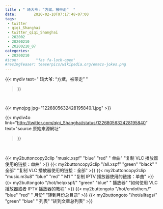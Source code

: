 ```yaml
---
title : " 琦大爷: “方斌，被带走”  "
date:        2020-02-10T07:17:48-07:00
tags:
 - twitter
 - qiqi_Shanghai
 - twitter_qiqi_Shanghai
 - 202002
 - 20200210
 - 20200210_07
categories:
 - 20200210
#icon:        "fas fa-lock-open"
#resImgTeaser: teaserpics/wikipedia.org/emacs-jokes.png
---
```


{{< mydiv text=" 琦大爷: “方斌，被带走”  "
>}}
<br>


 {{< mynojpg jpg="1226805632428195840.1.jpg" >}}<br> 



{{< mydiv4o link="http://twitter.com/qiqi_Shanghai/status/1226805632428195840"
text="source 原始來源網址"
>}}


<br>



{{< my2buttoncopy2clip "music.xspf"        "blue"   "red"    " 单曲"  "复制 VLC 播放器使用的链接：单曲" >}} {{< my2buttoncopy2clip "/all.xspf"         "green"  "black"  " 全部"  "复制 VLC 播放器使用的链接：全部" >}} {{< my2buttoncopy2clip "music.m3u8"        "blue"   "red"    " M1 "    "复制 IPTV 播放器使用的链接：单曲" >}} {{< my2buttongoto      "/hot/helpxspf/"    "green"  "blue"   " 播放器" "如何使用 VLC 播放器或者 IPTV 播放器的教程" >}} {{< my2buttongoto      "/hot/endothers/"   "blue"   "red"    " 月份"   "转到月份总目录" >}} {{< my2buttongoto      "/hot/alltags/"     "green"  "blue"   " 列表"   "转到文章总列表" >}} 
